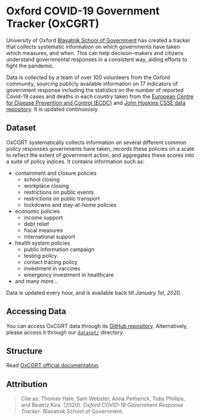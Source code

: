 # Oxford COVID-19 Government Tracker (OxCGRT)

University of Oxford [Blavatnik School of Government](https://www.bsg.ox.ac.uk/covidtracker) has created a tracker that collects systematic information on which governments have taken which measures, and when. This can help decision-makers and citizens understand governmental responses in a consistent way, aiding efforts to fight the pandemic. 

Data is collected by a team of over 100 volunteers from the Oxford community, sourcing publicly available information on 17 indicators of government response including the statistics on the number of reported Covid-19 cases and deaths in each country taken from the [European Centre for Disease Prevention and Control (ECDC)](../../testing/ecdc/) and [John Hopkins CSSE data repository](../../testing/jhu/). It is updated continuously.

## Dataset

OxCGRT systematically collects information on several different common policy responses governments have taken, records these policies on a scale to reflect the extent of government action, and aggregates these scores into a suite of policy indices. It contains information such as:

- containment and closure policies
  - school closing
  - workplace closing
  - restrictions on public events
  - restrictions on public transport
  - lockdowns and stay-at-home policies
- economic policies
  - income support
  - debt relief
  - fiscal measures
  - international support
- health system policies
  - public information campaign
  - testing policy
  - contact tracing policy
  - investment in vaccines
  - emergency investment in healthcare
- and many more...

Data is updated every hour, and is available back till _January 1st, 2020_.

## Accessing Data

You can access OxCGRT data through its [GitHub repository](https://github.com/OxCGRT/covid-policy-tracker). Alternatively, please access it through our [`dataset/`](dataset/) directory.

## Structure

Read [OxCGRT official documentation](https://github.com/OxCGRT/covid-policy-tracker/blob/master/README.md).

## Attribution

> Cite as: Thomas Hale, Sam Webster, Anna Petherick, Toby Phillips, and Beatriz Kira. (2020). _Oxford COVID-19 Government Response Tracker_. Blavatnik School of Government.
